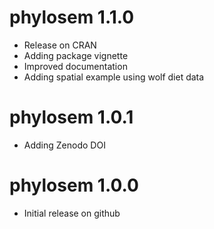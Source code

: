 # phylosem 1.1.0

* Release on CRAN 
* Adding package vignette 
* Improved documentation
* Adding spatial example using wolf diet data

# phylosem 1.0.1

* Adding Zenodo DOI

# phylosem 1.0.0

* Initial release on github

